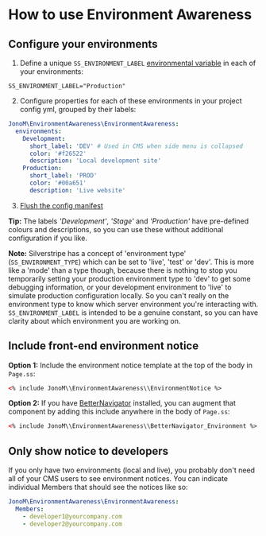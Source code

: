 # How to use Environment Awareness

## Configure your environments

1. Define a unique `SS_ENVIRONMENT_LABEL` [environmental variable](https://docs.silverstripe.org/en/4/getting_started/environment_management/) in each of your environments:
```env
SS_ENVIRONMENT_LABEL="Production"
```
2. Configure properties for each of these environments in your project config yml, grouped by their labels:
```yml
JonoM\EnvironmentAwareness\EnvironmentAwareness:
  environments:
    Development:
      short_label: 'DEV' # Used in CMS when side menu is collapsed
      color: '#f26522'
      description: 'Local development site'
    Production:
      short_label: 'PROD'
      color: '#00a651'
      description: 'Live website'
```
3. [Flush the config manifest](https://docs.silverstripe.org/en/4/developer_guides/execution_pipeline/manifests/#flushing)

**Tip:** The labels *'Development'*, *'Stage'* and *'Production'* have pre-defined colours and descriptions, so you can use these without additional configuration if you like.

__Note:__ Silverstripe has a concept of 'environment type' (`SS_ENVIRONMENT_TYPE`) which can be set to 'live', 'test' or 'dev'. This is more like a 'mode' than a type though, because there is nothing to stop you temporarily setting your production environment type to 'dev' to get some debugging information, or your development environment to 'live' to simulate production configuration locally. So you can't really on the environment type to know which server environment you're interacting with. `SS_ENVIRONMENT_LABEL` is intended to be a genuine constant, so you can have clarity about which environment you are working on.

## Include front-end environment notice

**Option 1:** Include the environment notice template at the top of the body in `Page.ss`:
```html
<% include JonoM\\EnvironmentAwareness\\EnvironmentNotice %>
```

**Option 2:** If you have [BetterNavigator](https://github.com/jonom/silverstripe-betternavigator) installed, you can augment that component by adding this include anywhere in the body of `Page.ss`:
```html
<% include JonoM\\EnvironmentAwareness\\BetterNavigator_Environment %>
```

## Only show notice to developers

If you only have two environments (local and live), you probably don't need all of your CMS users to see environment notices. You can indicate individual Members that should see the notices like so:
```yml
JonoM\EnvironmentAwareness\EnvironmentAwareness:
  Members:
    - developer1@yourcompany.com
    - developer2@yourcompany.com
```
